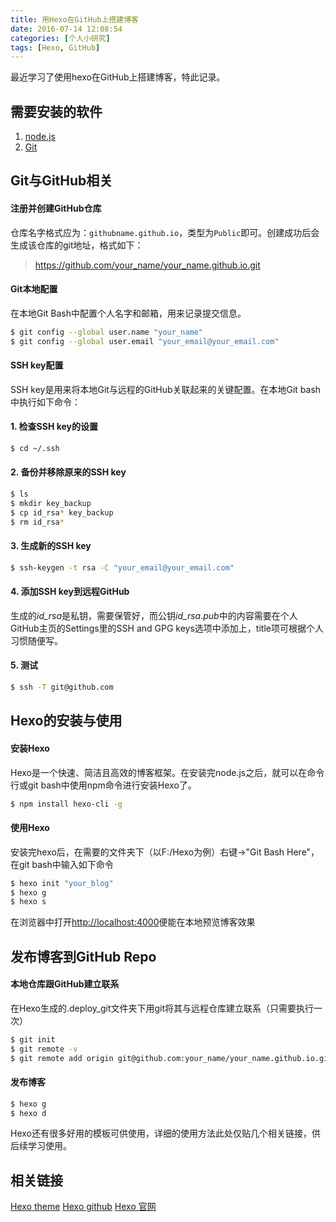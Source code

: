 ```yaml
---
title: 用Hexo在GitHub上搭建博客
date: 2016-07-14 12:08:54
categories: [个人小研究]
tags: [Hexo, GitHub]
---
```

最近学习了使用hexo在GitHub上搭建博客，特此记录。
## 需要安装的软件
1. [node.js](https://nodejs.org/en/)
2. [Git](https://git-scm.com/downloads)
<!-- more -->

## Git与GitHub相关
#### 注册并创建GitHub仓库
仓库名字格式应为：`githubname.github.io`，类型为`Public`即可。创建成功后会生成该仓库的git地址，格式如下：
> https://github.com/your_name/your_name.github.io.git

#### Git本地配置
在本地Git Bash中配置个人名字和邮箱，用来记录提交信息。
``` bash
$ git config --global user.name "your_name"
$ git config --global user.email "your_email@your_email.com"
```
#### SSH key配置
SSH key是用来将本地Git与远程的GitHub关联起来的关键配置。在本地Git bash中执行如下命令：
#### 1. 检查SSH key的设置
``` bash
$ cd ~/.ssh
```
#### 2. 备份并移除原来的SSH key
``` bash
$ ls
$ mkdir key_backup
$ cp id_rsa* key_backup
$ rm id_rsa*
```
#### 3. 生成新的SSH key
``` bash
$ ssh-keygen -t rsa -C "your_email@your_email.com"
```
#### 4. 添加SSH key到远程GitHub
生成的*id_rsa*是私钥，需要保管好，而公钥*id_rsa.pub*中的内容需要在个人GitHub主页的Settings里的SSH and GPG keys选项中添加上，title项可根据个人习惯随便写。
#### 5. 测试
``` bash
$ ssh -T git@github.com
```

## Hexo的安装与使用
#### 安装Hexo
Hexo是一个快速、简洁且高效的博客框架。在安装完node.js之后，就可以在命令行或git bash中使用npm命令进行安装Hexo了。
``` bash
$ npm install hexo-cli -g
```
#### 使用Hexo
安装完hexo后，在需要的文件夹下（以F:/Hexo为例）右键->"Git Bash Here"，在git bash中输入如下命令
``` bash
$ hexo init "your_blog"
$ hexo g
$ hexo s
```
在浏览器中打开<http://localhost:4000>便能在本地预览博客效果

## 发布博客到GitHub Repo
#### 本地仓库跟GitHub建立联系
在Hexo生成的.deploy_git文件夹下用git将其与远程仓库建立联系（只需要执行一次）
``` bash
$ git init
$ git remote -v
$ git remote add origin git@github.com:your_name/your_name.github.io.git
```
#### 发布博客
``` bash
$ hexo g
$ hexo d
```
Hexo还有很多好用的模板可供使用，详细的使用方法此处仅贴几个相关链接，供后续学习使用。
## 相关链接
[Hexo theme](https://github.com/hexojs/hexo/wiki/Themes)
[Hexo github](https://github.com/hexojs/hexo)
[Hexo 官网](https://hexo.io/zh-cn/)

